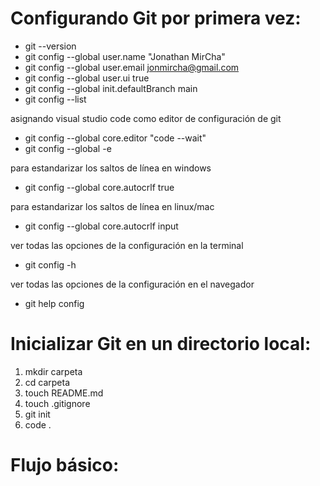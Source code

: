 # Configurando Git por primera vez:

- git --version
- git config --global user.name "Jonathan MirCha"
- git config --global user.email jonmircha@gmail.com
- git config --global user.ui true
- git config --global init.defaultBranch main
- git config --list

asignando visual studio code como editor de configuración de git

- git config --global core.editor "code --wait"
- git config --global -e

para estandarizar los saltos de línea en windows

- git config --global core.autocrlf true

para estandarizar los saltos de línea en linux/mac

- git config --global core.autocrlf input

ver todas las opciones de la configuración en la terminal

- git config -h

ver todas las opciones de la configuración en el navegador

- git help config

# Inicializar Git en un directorio local:

1. mkdir carpeta
1. cd carpeta
1. touch README.md
1. touch .gitignore
1. git init
1. code .

# Flujo básico:
